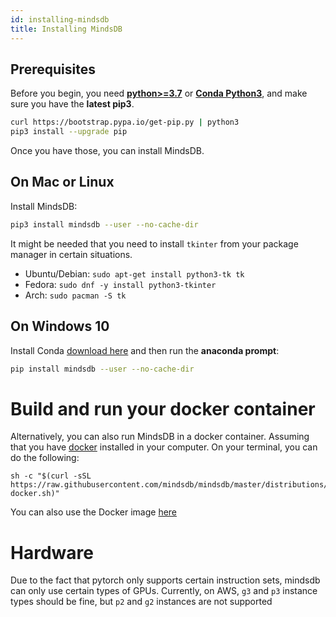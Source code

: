 ```yaml
---
id: installing-mindsdb
title: Installing MindsDB
---
```


## Prerequisites

Before you begin, you need [**python>=3.7**](https://realpython.com/installing-python/) or [**Conda Python3**](https://www.anaconda.com/download/), and make sure you have the **latest pip3**.

```bash
curl https://bootstrap.pypa.io/get-pip.py | python3
pip3 install --upgrade pip
```

Once you have those, you can install MindsDB.

## On Mac or Linux

Install MindsDB:

```bash
pip3 install mindsdb --user --no-cache-dir
```

It might be needed that you need to install `tkinter` from your package manager in certain situations.

- Ubuntu/Debian: `sudo apt-get install python3-tk tk`
- Fedora: `sudo dnf -y install python3-tkinter`
- Arch: `sudo pacman -S tk`

## On Windows 10

Install Conda [download here](https://www.anaconda.com/download/#windows)
and then run the **anaconda prompt**:

```bash
pip install mindsdb --user --no-cache-dir
```
# Build and run your docker container

Alternatively, you can also run MindsDB in a docker container. Assuming that you have [docker](https://docs.docker.com/install/) installed in your computer.
On your terminal, you can do the following:

```
sh -c "$(curl -sSL https://raw.githubusercontent.com/mindsdb/mindsdb/master/distributions/docker/build-docker.sh)"

```

You can also use the Docker image [here](https://github.com/mindsdb/mindsdb/tree/master/distributions/docker)

# Hardware

Due to the fact that pytorch only supports certain instruction sets, mindsdb can only use certain types of GPUs.
Currently, on AWS, `g3` and `p3` instance types should be fine, but `p2` and `g2` instances are not supported
